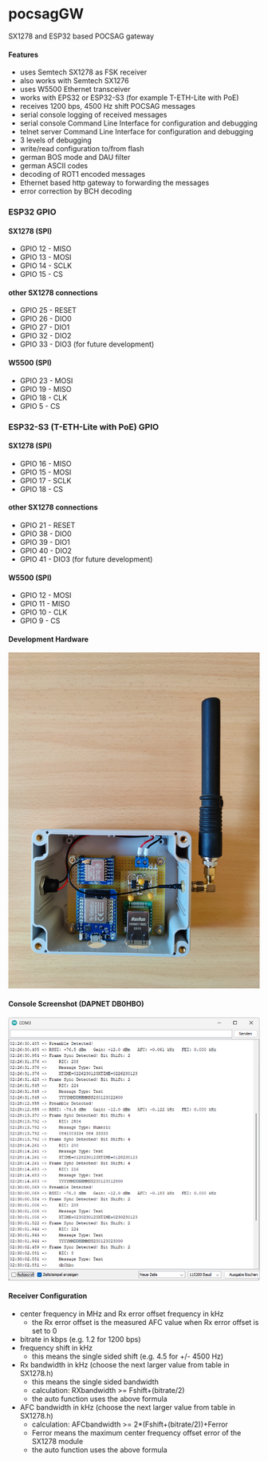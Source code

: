 # pocsagGW
SX1278 and ESP32 based POCSAG gateway
#### Features
* uses Semtech SX1278 as FSK receiver
* also works with Semtech SX1276
* uses W5500 Ethernet transceiver
* works with EPS32 or ESP32-S3 (for example T-ETH-Lite with PoE)
* receives 1200 bps, 4500 Hz shift POCSAG messages
* serial console logging of received messages
* serial console Command Line Interface for configuration and debugging
* telnet server Command Line Interface for configuration and debugging
* 3 levels of debugging
* write/read configuration to/from flash
* german BOS mode and DAU filter
* german ASCII codes
* decoding of ROT1 encoded messages
* Ethernet based http gateway to forwarding the messages
* error correction by BCH decoding
### ESP32 GPIO
#### SX1278 (SPI)
* GPIO 12 - MISO
* GPIO 13 - MOSI
* GPIO 14 - SCLK
* GPIO 15 - CS
#### other SX1278 connections
* GPIO 25 - RESET
* GPIO 26 - DIO0
* GPIO 27 - DIO1
* GPIO 32 - DIO2
* GPIO 33 - DIO3 (for future development)
#### W5500 (SPI)
* GPIO 23 - MOSI
* GPIO 19 - MISO
* GPIO 18 - CLK
* GPIO  5 - CS
### ESP32-S3 (T-ETH-Lite with PoE) GPIO
#### SX1278 (SPI)
* GPIO 16 - MISO
* GPIO 15 - MOSI
* GPIO 17 - SCLK
* GPIO 18 - CS
#### other SX1278 connections
* GPIO 21 - RESET
* GPIO 38 - DIO0
* GPIO 39 - DIO1
* GPIO 40 - DIO2
* GPIO 41 - DIO3 (for future development)
#### W5500 (SPI)
* GPIO 12 - MOSI
* GPIO 11 - MISO
* GPIO 10 - CLK
* GPIO  9 - CS
#### Development Hardware
![IMAGE ALT TEXT HERE](documentation/pocsagGW.png)
#### Console Screenshot (DAPNET DB0HBO)
![IMAGE ALT TEXT HERE](documentation/console.png)
#### Receiver Configuration
* center frequency in MHz and Rx error offset frequency in kHz
  * the Rx error offset is the measured AFC value when Rx error offset is set to 0
* bitrate in kbps (e.g. 1.2 for 1200 bps)
* frequency shift in kHz
  * this means the single sided shift (e.g. 4.5 for +/- 4500 Hz)
* Rx bandwidth in kHz (choose the next larger value from table in SX1278.h)
  * this means the single sided bandwidth
  * calculation: RXbandwidth >= Fshift+(bitrate/2)
  * the auto function uses the above formula
* AFC bandwidth in kHz (choose the next larger value from table in SX1278.h)
  * calculation: AFCbandwidth >= 2*(Fshift+(bitrate/2))+Ferror
  * Ferror means the maximum center frequency offset error of the SX1278 module
  * the auto function uses the above formula
